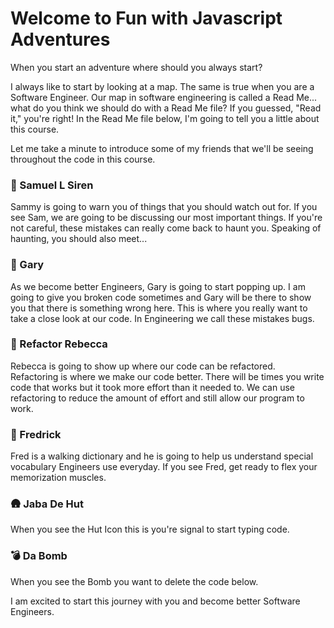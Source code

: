# Welcome to Fun with Javascript Adventures

When you start an adventure where should you always start? 

I always like to start by looking at a map. The same is true when you are a Software Engineer. Our map in software engineering is called a Read Me... what do you think we should do with a Read Me file? If you guessed, "Read it," you're right! In the Read Me file below, I'm going to tell you a little about this course.

Let me take a minute to introduce some of my friends that we'll be seeing throughout the code in this course.

### 🚨 Samuel L Siren
Sammy is going to warn you of things that you should watch out for. If you see Sam, we are going to be discussing our most important things. If you're not careful, these mistakes can really come back to haunt you. Speaking of haunting, you should also meet...

### 👻 Gary
As we become better Engineers, Gary is going to start popping up. I am going to give you broken code sometimes and Gary will be there to show you that there is something wrong here. This is where you really want to take a close look at our code. In Engineering we call these mistakes bugs.

### 🐰 Refactor Rebecca
Rebecca is going to show up where our code can be refactored. Refactoring is where we make our code better. There will be times you write code that works but it took more effort than it needed to. We can use refactoring to reduce the amount of effort and still allow our program to work.

### 🦊 Fredrick
Fred is a walking dictionary and he is going to help us understand special vocabulary Engineers use everyday. If you see Fred, get ready to flex your memorization muscles.

### 🛖 Jaba De Hut
When you see the Hut Icon this is you're signal to start typing code. 

### 💣 Da Bomb
When you see the Bomb you want to delete the code below.

I am excited to start this journey with you and become better Software Engineers. 
